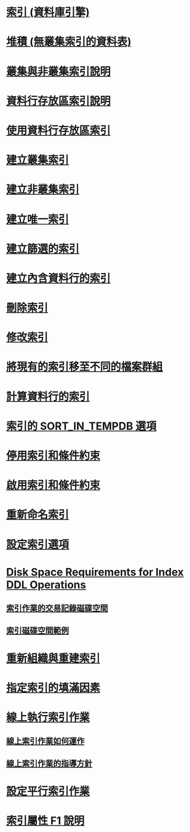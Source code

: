 # [索引 (資料庫引擎)](indexes.md)
# [堆積 (無叢集索引的資料表)](heaps-tables-without-clustered-indexes.md)
# [叢集與非叢集索引說明](clustered-and-nonclustered-indexes-described.md)
# [資料行存放區索引說明](columnstore-indexes-described.md)
# [使用資料行存放區索引](dbengine-columnstore-indexes.md)
# [建立叢集索引](create-clustered-indexes.md)
# [建立非叢集索引](create-nonclustered-indexes.md)
# [建立唯一索引](create-unique-indexes.md)
# [建立篩選的索引](create-filtered-indexes.md)
# [建立內含資料行的索引](create-indexes-with-included-columns.md)
# [刪除索引](delete-an-index.md)
# [修改索引](modify-an-index.md)
# [將現有的索引移至不同的檔案群組](move-an-existing-index-to-a-different-filegroup.md)
# [計算資料行的索引](indexes-on-computed-columns.md)
# [索引的 SORT_IN_TEMPDB 選項](sort-in-tempdb-option-for-indexes.md)
# [停用索引和條件約束](disable-indexes-and-constraints.md)
# [啟用索引和條件約束](enable-indexes-and-constraints.md)
# [重新命名索引](rename-indexes.md)
# [設定索引選項](set-index-options.md)
# [Disk Space Requirements for Index DDL Operations](disk-space-requirements-for-index-ddl-operations.md)
## [索引作業的交易記錄磁碟空間](transaction-log-disk-space-for-index-operations.md)
## [索引磁碟空間範例](index-disk-space-example.md)
# [重新組織與重建索引](reorganize-and-rebuild-indexes.md)
# [指定索引的填滿因素](specify-fill-factor-for-an-index.md)
# [線上執行索引作業](perform-index-operations-online.md)
## [線上索引作業如何運作](how-online-index-operations-work.md)
## [線上索引作業的指導方針](guidelines-for-online-index-operations.md)
# [設定平行索引作業](configure-parallel-index-operations.md)
# [索引屬性 F1 說明](index-properties-f1-help.md)
